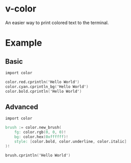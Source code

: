 # v-color

An easier way to print colored text to the terminal.

# Example

## Basic

```v
import color

color.red.cprintln('Hello World')
color.cyan.cprintln_bg('Hello World')
color.bold.cprintln('Hello World')
```

## Advanced

```v
import color

brush := color.new_brush(
    fg: color.rgb(0, 0, 0)!
    bg: color.hex(0xffffff)!
    style: [color.bold, color.underline, color.italic]
)!

brush.cprintln('Hello World')
```
